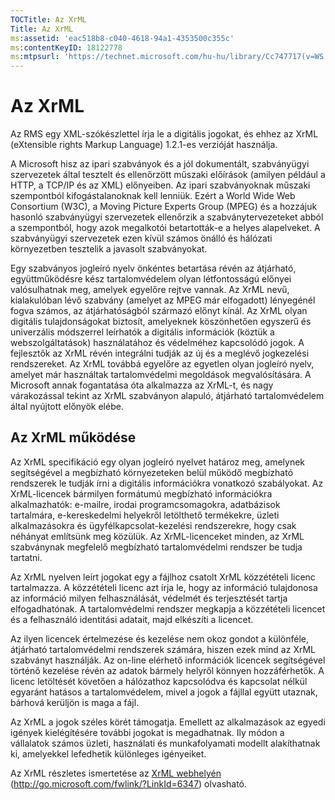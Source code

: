 ```yaml
---
TOCTitle: Az XrML
Title: Az XrML
ms:assetid: 'eac518b8-c040-4618-94a1-4353500c355c'
ms:contentKeyID: 18122778
ms:mtpsurl: 'https://technet.microsoft.com/hu-hu/library/Cc747717(v=WS.10)'
---
```


Az XrML
=======

Az RMS egy XML-szókészlettel írja le a digitális jogokat, és ehhez az XrML (eXtensible rights Markup Language) 1.2.1-es verzióját használja.

A Microsoft hisz az ipari szabványok és a jól dokumentált, szabványügyi szervezetek által tesztelt és ellenőrzött műszaki előírások (amilyen például a HTTP, a TCP/IP és az XML) előnyeiben. Az ipari szabványoknak műszaki szempontból kifogástalanoknak kell lenniük. Ezért a World Wide Web Consortium (W3C), a Moving Picture Experts Group (MPEG) és a hozzájuk hasonló szabványügyi szervezetek ellenőrzik a szabványtervezeteket abból a szempontból, hogy azok megalkotói betartották-e a helyes alapelveket. A szabványügyi szervezetek ezen kívül számos önálló és hálózati környezetben tesztelik a javasolt szabványokat.

Egy szabványos jogleíró nyelv önkéntes betartása révén az átjárható, együttműködésre kész tartalomvédelem olyan létfontosságú előnyei valósulhatnak meg, amelyek egyelőre rejtve vannak. Az XrML nevű, kialakulóban lévő szabvány (amelyet az MPEG már elfogadott) lényegénél fogva számos, az átjárhatóságból származó előnyt kínál. Az XrML olyan digitális tulajdonságokat biztosít, amelyeknek köszönhetően egyszerű és univerzális módszerrel leírhatók a digitális információk (köztük a webszolgáltatások) használatához és védelméhez kapcsolódó jogok. A fejlesztők az XrML révén integrálni tudják az új és a meglévő jogkezelési rendszereket. Az XrML továbbá egyelőre az egyetlen olyan jogleíró nyelv, amelyet már használtak tartalomvédelmi megoldások megvalósítására. A Microsoft annak fogantatása óta alkalmazza az XrML-t, és nagy várakozással tekint az XrML szabványon alapuló, átjárható tartalomvédelem által nyújtott előnyök elébe.

Az XrML működése
----------------

Az XrML specifikáció egy olyan jogleíró nyelvet határoz meg, amelynek segítségével a megbízható környezeteken belül működő megbízható rendszerek le tudják írni a digitális információkra vonatkozó szabályokat. Az XrML-licencek bármilyen formátumú megbízható információkra alkalmazhatók: e-mailre, irodai programcsomagokra, adatbázisok tartalmára, e-kereskedelmi helyekről letölthető termékekre, üzleti alkalmazásokra és ügyfélkapcsolat-kezelési rendszerekre, hogy csak néhányat említsünk meg közülük. Az XrML-licenceket minden, az XrML szabványnak megfelelő megbízható tartalomvédelmi rendszer be tudja tartatni.

Az XrML nyelven leírt jogokat egy a fájlhoz csatolt XrML közzétételi licenc tartalmazza. A közzétételi licenc azt írja le, hogy az információ tulajdonosa az információ milyen felhasználását, védelmét és terjesztését tartja elfogadhatónak. A tartalomvédelmi rendszer megkapja a közzétételi licencet és a felhasználó identitási adatait, majd elkészíti a licencet.

Az ilyen licencek értelmezése és kezelése nem okoz gondot a különféle, átjárható tartalomvédelmi rendszerek számára, hiszen ezek mind az XrML szabványt használják. Az on-line elérhető információk licencek segítségével történő kezelése révén az adatok bármely helyről könnyen hozzáférhetők. A licenc letöltését követően a hálózathoz kapcsolódva és kapcsolat nélkül egyaránt hatásos a tartalomvédelem, mivel a jogok a fájllal együtt utaznak, bárhová kerüljön is maga a fájl.

Az XrML a jogok széles körét támogatja. Emellett az alkalmazások az egyedi igények kielégítésére további jogokat is megadhatnak. Ily módon a vállalatok számos üzleti, használati és munkafolyamati modellt alakíthatnak ki, amelyekkel lefedhetik különleges igényeiket.

Az XrML részletes ismertetése az [XrML webhelyén](http://go.microsoft.com/fwlink/?linkid=6347) (http://go.microsoft.com/fwlink/?LinkId=6347) olvasható.
